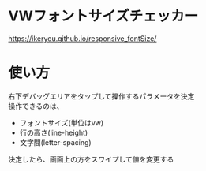 # VWフォントサイズチェッカー
https://ikeryou.github.io/responsive_fontSize/

# 使い方  
右下デバッグエリアをタップして操作するパラメータを決定  
操作できるのは、  
- フォントサイズ(単位はvw)  
- 行の高さ(line-height)  
- 文字間(letter-spacing)  

決定したら、画面上の方をスワイプして値を変更する
